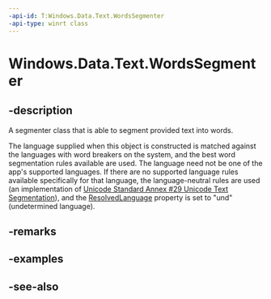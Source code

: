 ----api-id: T:Windows.Data.Text.WordsSegmenter
-api-type: winrt class
---<!-- Class syntax.public class WordsSegmenter : Windows.Data.Text.IWordsSegmenter--># Windows.Data.Text.WordsSegmenter## -descriptionA segmenter class that is able to segment provided text into words.The language supplied when this object is constructed is matched against the languages with word breakers on the system, and the best word segmentation rules available are used. The language need not be one of the app's supported languages. If there are no supported language rules available specifically for that language, the language-neutral rules are used (an implementation of [Unicode Standard Annex #29 Unicode Text Segmentation](http://go.microsoft.com/fwlink/p/?LinkId=325425)), and the [ResolvedLanguage](selectablewordssegmenter_resolvedlanguage.md) property is set to "und" (undetermined language).## -remarks## -examples## -see-also